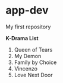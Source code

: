# app-dev
My first repository

**K-Drama List**

1. Queen of Tears
2. My Demon
3. Family by Choice
4. Vincenzo
5. Love Next Door
